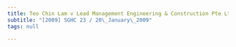 ```yaml
---
title: Teo Chin Lam v Lead Management Engineering & Construction Pte Ltd
subtitle: "[2009] SGHC 23 / 20\_January\_2009"
tags: null

---
```


